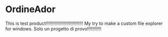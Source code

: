# OrdineAdor
This is test product!!!!!!!!!!!!!!!!!!!!!!!!!!!!!
My try to make a custom file explorer for windows.
Solo un progetto di provo!!!!!!!!!!!
